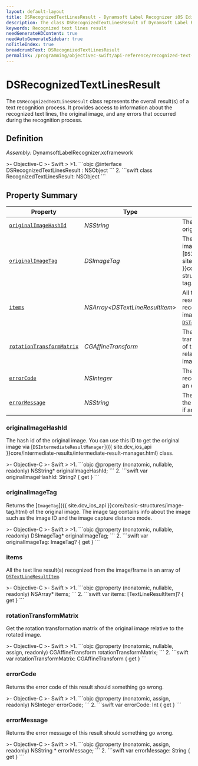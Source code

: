 ```yaml
---
layout: default-layout
title: DSRecognizedTextLinesResult - Dynamsoft Label Recognizer iOS Edition
description: The class DSRecognizedTextLinesResult of Dynamsoft Label Recognizer represents the result of a text recognition process.
keywords: Recognized text lines result
needGenerateH3Content: true
needAutoGenerateSidebar: true
noTitleIndex: true
breadcrumbText: DSRecognizedTextLinesResult
permalink: /programming/objectivec-swift/api-reference/recognized-text-lines-result.html
---
```


# DSRecognizedTextLinesResult

The `DSRecognizedTextLinesResult` class represents the overall result(s) of a text recognition process. It provides access to information about the recognized text lines, the original image, and any errors that occurred during the recognition process.

## Definition

*Assembly:* DynamsoftLabelRecognizer.xcframework

<div class="sample-code-prefix"></div>
>- Objective-C
>- Swift
>
>1. 
```objc
@interface DSRecognizedTextLinesResult : NSObject
```
2. 
```swift
class RecognizedTextLinesResult: NSObject
```

## Property Summary

| Property | Type | Description |
| -------- | ---- | ----------- |
| [`originalImageHashId`](#originalimagehashid) | *NSString* | The hash ID of the original image. |
| [`originalImageTag`](#originalimagetag) | *DSImageTag* | The tag of the original image stores in a [`DSImageTag`]({{ site.dcv_ios_api }}core/basic-structures/image-tag.html) object. |
| [`items`](#items) | *NSArray<*DSTextLineResultItem*>* | All the text line result(s) that are recognized from the image in an array of [`DSTextLineResultItem`](text-line-result-item.md). |
| [`rotationTransformMatrix`](#rotationtransformmatrix) | *CGAffineTransform* | The rotation transformation matrix of the original image relative to the rotated image.|
| [`errorCode`](#errorcode) | *NSInteger* | The error code of the recognition result, if an error occurred. |
| [`errorMessage`](#errormessage) | *NSString* | The error message of the recognition result, if an error occurred. |

### originalImageHashId

The hash id of the original image. You can use this ID to get the original image via [`DSIntermediateResultManager`]({{ site.dcv_ios_api }}core/intermediate-results/intermediate-result-manager.html) class.

<div class="sample-code-prefix"></div>
>- Objective-C
>- Swift
>
>1. 
```objc
@property (nonatomic, nullable, readonly) NSString* originalImageHashId;
```
2. 
```swift
var originalImageHashId: String? { get }
```

### originalImageTag

Returns the [`ImageTag`]({{ site.dcv_ios_api }}core/basic-structures/image-tag.html) of the original image. The image tag contains info about the image such as the image ID and the image capture distance mode.

<div class="sample-code-prefix"></div>
>- Objective-C
>- Swift
>
>1. 
```objc
@property (nonatomic, nullable, readonly) DSImageTag* originalImageTag;
```
2. 
```swift
var originalImageTag: ImageTag? { get }
```

### items

All the text line result(s) recognized from the image/frame in an array of [`DSTextLineResultItem`](text-line-result-item.md).

<div class="sample-code-prefix"></div>
>- Objective-C
>- Swift
>
>1. 
```objc
@property (nonatomic, nullable, readonly) NSArray<DSTextLineResultItem*>* items;
```
2. 
```swift
var items: [TextLineResultItem]? { get }
```

### rotationTransformMatrix

Get the rotation transformation matrix of the original image relative to the rotated image.

<div class="sample-code-prefix"></div>
>- Objective-C
>- Swift
>
>1. 
```objc
@property (nonatomic, nullable, assign, readonly) CGAffineTransform rotationTransformMatrix;
```
2. 
```swift
var rotationTransformMatrix: CGAffineTransform { get }
```

### errorCode

Returns the error code of this result should something go wrong.

<div class="sample-code-prefix"></div>
>- Objective-C
>- Swift
>
>1. 
```objc
@property (nonatomic, assign, readonly) NSInteger errorCode;
```
2. 
```swift
var errorCode: Int { get }
```

### errorMessage

Returns the error message of this result should something go wrong.

<div class="sample-code-prefix"></div>
>- Objective-C
>- Swift
>
>1. 
```objc
@property (nonatomic, assign, readonly) NSString * errorMessage;
```
2. 
```swift
var errorMessage: String { get }
```
